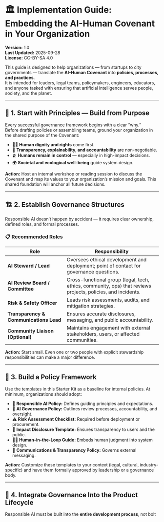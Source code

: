 # 🏛️ Implementation Guide: Embedding the AI-Human Covenant in Your Organization

**Version:** 1.0  
**Last Updated:** 2025-09-28  
**License:** CC-BY-SA 4.0  

This guide is designed to help organizations — from startups to city governments — translate the **AI-Human Covenant** into **policies, processes, and practices**.  
It is intended for leaders, legal teams, policymakers, engineers, educators, and anyone tasked with ensuring that artificial intelligence serves people, society, and the planet.

---

## 🧭 1. Start with Principles — Build from Purpose

Every successful governance framework begins with a clear “why.”  
Before drafting policies or assembling teams, ground your organization in the shared purpose of the Covenant:

- 🧑‍⚖️ **Human dignity and rights** come first.  
- 🧠 **Transparency, explainability, and accountability** are non-negotiable.  
- 🫂 **Humans remain in control** — especially in high-impact decisions.  
- 🌍 **Societal and ecological well-being** guide system design.  

**Action:** Host an internal workshop or reading session to discuss the Covenant and map its values to your organization’s mission and goals. This shared foundation will anchor all future decisions.

---

## 🏗️ 2. Establish Governance Structures

Responsible AI doesn’t happen by accident — it requires clear ownership, defined roles, and formal processes.

### 📋 Recommended Roles

| Role | Responsibility |
|------|------------------|
| **AI Steward / Lead** | Oversees ethical development and deployment; point of contact for governance questions. |
| **AI Review Board / Committee** | Cross-functional group (legal, tech, ethics, community, ops) that reviews projects, policies, and incidents. |
| **Risk & Safety Officer** | Leads risk assessments, audits, and mitigation strategies. |
| **Transparency & Communications Lead** | Ensures accurate disclosures, messaging, and public accountability. |
| **Community Liaison (Optional)** | Maintains engagement with external stakeholders, users, or affected communities. |

**Action:** Start small. Even one or two people with explicit stewardship responsibilities can make a major difference.

---

## 📑 3. Build a Policy Framework

Use the templates in this Starter Kit as a baseline for internal policies. At minimum, organizations should adopt:

- 📜 **Responsible AI Policy:** Defines guiding principles and expectations.  
- 🧩 **AI Governance Policy:** Outlines review processes, accountability, and oversight.  
- ⚠️ **Risk Assessment Checklist:** Required before deployment or procurement.  
- 🪪 **Impact Disclosure Template:** Ensures transparency to users and the public.  
- 🧑‍💻 **Human-in-the-Loop Guide:** Embeds human judgment into system design.  
- 📣 **Communications & Transparency Policy:** Governs external messaging.

**Action:** Customize these templates to your context (legal, cultural, industry-specific) and have them formally approved by leadership or a governance body.

---

## 🧪 4. Integrate Governance Into the Product Lifecycle

Responsible AI must be built into the **entire development process**, not bolt
